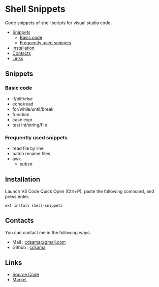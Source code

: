 # Shell Snippets

Code snippets of shell scripts for visual studio code.
<!-- TOC depthFrom:2 -->

- [Snippets](#snippets)
	- [Basic code](#basic-code)
	- [Frequently used snippets](#frequently-used-snippets)
- [Installation](#installation)
- [Contacts](#contacts)
- [Links](#links)

<!-- /TOC -->

## Snippets

### Basic code
* if/elif/else
* echo/read
* for/while/until/break
* function
* case expr
* test int/string/file

### Frequently used snippets
* read file by line
* batch rename files
* awk 
    - substr

## Installation
Launch VS Code Quick Open (Ctrl+P), paste the following command, and press enter.
```
ext install shell-snippets
```

## Contacts
You can contact me in the following ways: 
- Mail : [cdsama@gmail.com](mailto:cdsama@gmail.com)
- Github : [cdsama](https://github.com/cdsama)

## Links
- [Source Code](https://github.com/cdsama/shell-snippets)
- [Market](https://marketplace.visualstudio.com/items?itemName=cdsama.shell-snippets)